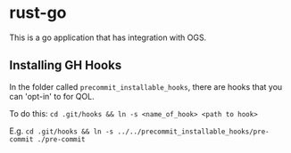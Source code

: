 # rust-go
This is a go application that has integration with OGS. 


## Installing GH Hooks

In the folder called `precommit_installable_hooks`, there are 
hooks that you can 'opt-in' to for QOL. 

To do this:
`cd .git/hooks && ln -s <name_of_hook> <path to hook>`

E.g.
`cd .git/hooks && ln -s ../../precommit_installable_hooks/pre-commit ./pre-commit`
